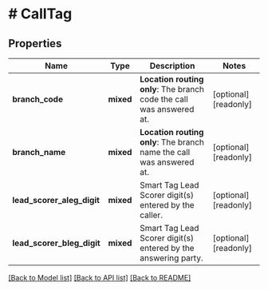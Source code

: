 # # CallTag

## Properties

Name | Type | Description | Notes
------------ | ------------- | ------------- | -------------
**branch_code** | **mixed** | **Location routing only**: The branch code the call was answered at. | [optional] [readonly]
**branch_name** | **mixed** | **Location routing only**: The branch name the call was answered at. | [optional] [readonly]
**lead_scorer_aleg_digit** | **mixed** | Smart Tag Lead Scorer digit(s) entered by the caller. | [optional] [readonly]
**lead_scorer_bleg_digit** | **mixed** | Smart Tag Lead Scorer digit(s) entered by the answering party. | [optional] [readonly]

[[Back to Model list]](../../README.md#models) [[Back to API list]](../../README.md#endpoints) [[Back to README]](../../README.md)
